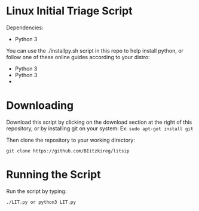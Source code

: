 # Linux Initial Triage Script

Dependencies:

 * Python 3


You can use the ./installpy.sh script in this repo to help install python, or follow one of these online guides according to your distro:

* Python 3
* Python 3
* 

# Downloading

Download this script by clicking on the download section at the right of this repository, or by installing git on your system:
Ex: ```sudo apt-get install git
	```  
      
Then clone the repository to your working directory:
```
git clone https://github.com/BIitzkireg/litsip 
```

# Running the Script

Run the script by typing:
```
./LIT.py or python3 LIT.py
```
